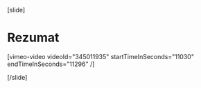 [slide]
# Rezumat

[vimeo-video videoId="345011935" startTimeInSeconds="11030" endTimeInSeconds="11296" /]

[/slide]